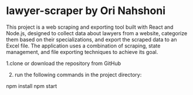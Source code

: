 # lawyer-scraper by Ori Nahshoni
This project is a web scraping and exporting tool built with React and Node.js, designed to collect data about lawyers from a website, categorize them based on their specializations, and export the scraped data to an Excel file. The application uses a combination of scraping, state management, and file exporting techniques to achieve its goal.

1.clone or download the repository from GitHub

2. run the following commands in the project directory:
   
npm install
npm start
